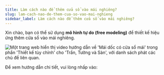 ```yaml
---
title: Làm cách nào để thêm cửa sổ vào mái nghiêng?
slug: lam-cach-nao-de-them-cua-so-vao-mai-nghieng
sidebar_label: Làm cách nào để thêm cửa sổ vào mái nghiêng?
---
```


Xin chào, bạn có thể sử dụng **mô hình tự do (free modeling)** để thiết kế hiệu ứng thêm cửa sổ vào mái nghiêng.

![Một trang web hiển thị video hướng dẫn về 'Mái dốc có cửa sổ mái' trong phần 'Thiết kế tùy chỉnh' cho 'Trần, Tường và Sàn', với danh sách phát các chủ đề liên quan.](https://storage.googleapis.com/jegavn_kb/images/2012ff94-9af2-4847-ae47-aee71f3fa23e.png)

Để xem hướng dẫn chi tiết, vui lòng nhấp vào: